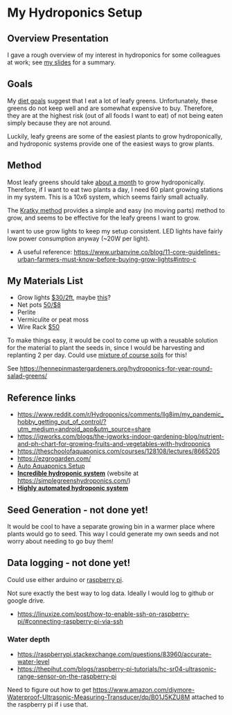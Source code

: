 # My Hydroponics Setup

## Overview Presentation

I gave a rough overview of my interest in hydroponics for some colleagues at
work; see [my
slides](https://docs.google.com/presentation/d/15ld4dWkpqrHlZe9BtNFHWjIHNZ1D6AGCyu9sLCiGeSg/edit?usp=sharing)
for a summary.

## Goals

My [diet goals](/docs/health-and-longevity/food.md) suggest that I eat a lot of leafy greens.
Unfortunately, these greens do not keep well and are somewhat expensive to buy.
Therefore, they are at the highest risk (out of all foods I want to eat) of not
being eaten simply because they are not around.  

Luckily, leafy greens are some of the easiest plants to grow hydroponically,
and hydroponic systems provide one of the easiest ways to grow plants.

## Method

Most leafy greens should take [about a
month](https://homeguides.sfgate.com/quick-growing-plants-hydroponic-systems-27438.html#:~:text=best%20for%20you.-,Lettuce,ready%20as%20the%20leafy%20types.)
to grow hydroponically.  Therefore, if I want to eat two plants a day, I need
60 plant growing stations in my system.  This is a 10x6 system, which seems
fairly small actually.

The [Kratky method](https://university.upstartfarmers.com/blog/kratky-method)
provides a simple and easy (no moving parts) method to grow, and seems to be
effective for the leafy greens I want to grow.

I want to use grow lights to keep my setup consistent.  LED lights have fairly
low power consumption anyway (~20W per light).

  - A useful reference: https://www.urbanvine.co/blog/11-core-guidelines-urban-farmers-must-know-before-buying-grow-lights#intro-c


## My Materials List

 - Grow lights [$30/2ft](https://www.amazon.com/Byingo-2ft-Plant-Grow-Light/dp/B0792P3YPQ/ref=as_li_ss_tl?ie=UTF8&qid=1543443557&sr=8-4&keywords=24%22+grow+light&&linkCode=sl1&tag=growjourney-20&linkId=8ef750b460d78406d53989694159a1f4&language=en_US), maybe [this](https://www.amazon.com/gp/product/B07FKF6BT4/ref=ox_sc_act_title_1?smid=AHA091K9FJYEL&th=1)?
 - Net pots [50/$8](https://www.amazon.com/xGarden-Lightweight-Economy-Hydroponics-Aquaponics/dp/B07W9H8ZRH/ref=sr_1_6?dchild=1&keywords=net+cups&qid=1608176074&sr=8-6)
 - Perlite
 - Vermiculite or peat moss
 - Wire Rack [$50](https://www.amazon.com/Seville-Classics-5-Tier-Shelving-Wheels/dp/B00CL9204C/ref=sr_1_13?dchild=1&keywords=wire+rack+shelf&qid=1608176180&sr=8-13)

To make things easy, it would be cool to come up with a reusable solution for
the material to plant the seeds in, since I would be harvesting and replanting
2 per day.  Could use [mixture of course soils](https://youtu.be/jYOlzqIq9OM)
for this!

See https://hennepinmastergardeners.org/hydroponics-for-year-round-salad-greens/

## Reference links

 - https://www.reddit.com/r/Hydroponics/comments/llg8im/my_pandemic_hobby_getting_out_of_control/?utm_medium=android_app&utm_source=share
 - https://igworks.com/blogs/the-igworks-indoor-gardening-blog/nutrient-and-ph-chart-for-growing-fruits-and-vegetables-with-hydroponics
 - https://theschoolofaquaponics.com/courses/128108/lectures/8665205
 - https://ezgrogarden.com/
 - [Auto Aquaponics Setup](https://www.youtube.com/watch?v=VBspR2p0YYM)
 - **[Incredible hydroponic
   system](https://www.youtube.com/watch?v=bWebs3ID6Hw)** (website at
   https://simplegreenshydroponics.com/)
 - **[Highly automated hydroponic
   system](https://www.youtube.com/watch?v=nyqykZK2Ev4)**

## Seed Generation - not done yet!

It would be cool to have a separate growing bin in a warmer place where plants
would go to seed.  This way I could generate my own seeds and not worry about
needing to go buy them!

## Data logging - not done yet!

Could use either arduino or [raspberry
pi](https://www.adafruit.com/product/4292).

Not sure exactly the best way to log data.  Ideally I would log to github or
google drive.

 - https://linuxize.com/post/how-to-enable-ssh-on-raspberry-pi/#connecting-raspberry-pi-via-ssh

### Water depth

 - https://raspberrypi.stackexchange.com/questions/83960/accurate-water-level
 - https://thepihut.com/blogs/raspberry-pi-tutorials/hc-sr04-ultrasonic-range-sensor-on-the-raspberry-pi

Need to figure out how to get 
https://www.amazon.com/diymore-Waterproof-Ultrasonic-Measuring-Transducer/dp/B01J5KZU8M
attached to the raspberry pi if i use that.
